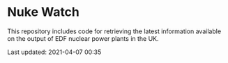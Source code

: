 # Nuke Watch

This repository includes code for retrieving the latest information available on the output of EDF nuclear power plants in the UK.

Last updated: 2021-04-07 00:35